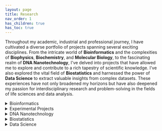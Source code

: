 ```yaml
---
layout: page
title: Research
nav_order: 1
has_children: true
has_toc: true
---
```


Throughout my academic, industrial and professional journey, I have cultivated a diverse portfolio of projects spanning several exciting disciplines. From the intricate world of **Bioinformatics** and the complexities of **Biophysics**, **Biochemistry**, and **Molecular Biology**, to the fascinating realm of **DNA Nanotechnology**, I've delved into projects that have allowed me to explore and contribute to a rich tapestry of scientific knowledge. I've also explored the vital field of **Biostatistics** and harnessed the power of **Data Science** to extract valuable insights from complex datasets. These experiences have not only broadened my horizons but have also deepened my passion for interdisciplinary research and problem-solving in the fields of life sciences and data analysis. 

<details>
<summary>Bioinformatics</summary>

- [Molecular Dynamics simulation](Bioinformatics1.md)
- RNA Seq
- Chip Seq
- Haplotype Tagging
- Single Cell Origin of Replication mapping
- Index Hopping

</details>

<details>
<summary>Experimental Projects</summary>
  
  - [Biophysics: Discovery of a unique DNA structure "iCD-DNA" linked to multiple neurological disorder](Biophysics.md)
  - [Biochemistry: Discovery of a DNAzyme to catalyse "Click Reaction"](Biochemistry.md)
  - [Molecular Biology: Mapping DNA G-Quadruplexes in living cells](Molecular%20Biology.md)
  
</details>

<details>
<summary>DNA Nanotechnology</summary>
  
  - [A novel engineering to make long and reversible DNA nanowire and introduction to "Socket-plug" complementarity](DNA%20Nanotech.md)
    
</details>

<details>
<summary>Biostatistics</summary>
  
  - Placebo study from multi arm platform trials
    
</details>

<details>
<summary>Data Science</summary>
  
  - [List of all Machine learning projects](Data%20Science.md)
    
</details>
